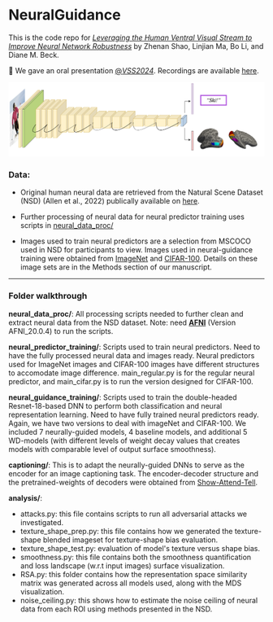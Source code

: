 # NeuralGuidance

This is the code repo for [*Leveraging the Human Ventral Visual Stream to Improve Neural Network Robustness*](https://arxiv.org/abs/2405.02564) 
by Zhenan Shao, Linjian Ma, Bo Li, and Diane M. Beck.

:tada: We gave an oral presentation [@*VSS2024*](https://www.visionsciences.org/talk-session/?id=164). Recordings are available [here](https://www.youtube.com/watch?v=O67BelJTyXY).

[//]: # (### figure)
![alt text](docs/img/neuralguidance.png)

[//]: # (### Abstract)

### Data:
- Original human neural data are retrieved from the Natural Scene Dataset (NSD) (Allen et al., 2022) publically available on [here](https://naturalscenesdataset.org/).

- Further processing of neural data for neural predictor training uses scripts in [neural_data_proc/](./neural_data_proc)

- Images used to train neural predictors are a selection from MSCOCO used in NSD for participants to view. Images used in neural-guidance training were obtained from [ImageNet](https://www.image-net.org/download.php) and [CIFAR-100](https://www.cs.toronto.edu/~kriz/cifar.html). Details on these image sets are in the Methods section of our manuscript.

[//]: # (- Fully trained weights of neural predictors used in our experiment have also been made available [here]&#40;https://osf.io&#41;. )


***
### Folder walkthrough

**neural_data_proc/**: 
All processing scripts needed to further clean and extract neural data from the NSD dataset.
Note: need [**AFNI**](https://afni.nimh.nih.gov/pub/dist/doc/htmldoc/background_install/main_toc.html) (Version AFNI_20.0.4) to run the scripts.

**neural_predictor_training/**: 
Scripts used to train neural predictors. Need to have the fully processed neural data and images ready. 
Neural predictors used for ImageNet images and CIFAR-100 images have different structures to accomodate image difference. 
main_regular.py is for the regular neural predictor, and main_cifar.py is to run the version designed for CIFAR-100.

**neural_guidance_training/**:
Scripts used to train the double-headed Resnet-18-based DNN to perform both classification and neural representation learning. 
Need to have fully trained neural predictors ready. Again, we have two versions to deal with imageNet and CIFAR-100. 
We included 7 neurally-guided models, 4 baseline models, and additional 5 WD-models (with different levels of weight decay
values that creates models with comparable level of output surface smoothness).

**captioning/**:
This is to adapt the neurally-guided DNNs to serve as the encoder for an image captioning task. 
The encoder-decoder structure and the pretrained-weights of decoders were obtained from [Show-Attend-Tell](https://arxiv.org/abs/1502.03044).

**analysis/**:  
- attacks.py: this file contains scripts to run all adversarial attacks we investigated.
- texture_shape_prep.py: this file contains how we generated the texture-shape blended imageset for texture-shape bias evaluation.
- texture_shape_test.py: evaluation of model's texture versus shape bias. 
- smoothness.py: this file contains both the smoothness quantification and loss landscape (w.r.t input images) surface visualization. 
- RSA.py: this folder contains how the representation space similarity matrix was generated across all models used, along with the MDS visualization.
- noise_ceiling.py: this shows how to estimate the noise ceiling of neural data from each ROI using methods presented in the NSD.



